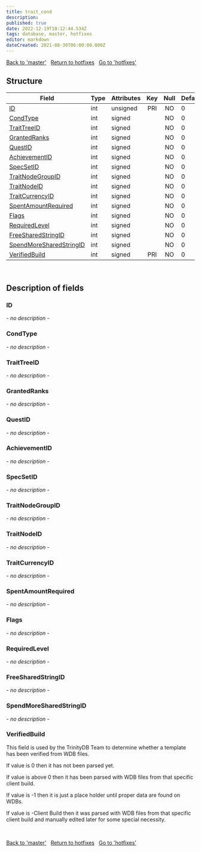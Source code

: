 ```yaml
---
title: trait_cond
description: 
published: true
date: 2022-12-19T18:12:44.534Z
tags: database, master, hotfixes
editor: markdown
dateCreated: 2021-08-30T06:00:00.000Z
---
```


<a href="https://trinitycore.info/en/database/master/hotfixes/toy_locale" class="mt-5 v-btn v-btn--depressed v-btn--flat v-btn--outlined theme--light v-size--default darkblue--text text--lighten-3"><span class="v-btn__content"><i aria-hidden="true" class="v-icon notranslate v-icon--left mdi mdi-arrow-left theme--light"></i><span>Back to 'master'</span></span></a>&nbsp;&nbsp;&nbsp;<a href="https://trinitycore.info/en/database/master/hotfixes/home" class="mt-5 v-btn v-btn--depressed v-btn--flat v-btn--outlined theme--light v-size--default darkblue--text text--lighten-3"><span class="v-btn__content"><i aria-hidden="true" class="v-icon notranslate v-icon--left mdi mdi-home-outline theme--light"></i><span>Return to hotfixes</span></span></a>&nbsp;&nbsp;&nbsp;<a href="https://trinitycore.info/en/database/master/hotfixes/trait_cost" class="mt-5 v-btn v-btn--depressed v-btn--flat v-btn--outlined theme--light v-size--default darkblue--text text--lighten-3"><span class="v-btn__content"><span>Go to 'hotfixes'</span><i aria-hidden="true" class="v-icon notranslate v-icon--right mdi mdi-arrow-right theme--light"></i></span></a>

## Structure

| Field | Type | Attributes | Key | Null | Default | Extra | Comment |
| --- | --- | --- | :---: | :---: | --- | --- | --- |
| [ID](#id) | int | unsigned | PRI | NO | 0 |  |  |
| [CondType](#condtype) | int | signed |  | NO | 0 |  |  |
| [TraitTreeID](#traittreeid) | int | signed |  | NO | 0 |  |  |
| [GrantedRanks](#grantedranks) | int | signed |  | NO | 0 |  |  |
| [QuestID](#questid) | int | signed |  | NO | 0 |  |  |
| [AchievementID](#achievementid) | int | signed |  | NO | 0 |  |  |
| [SpecSetID](#specsetid) | int | signed |  | NO | 0 |  |  |
| [TraitNodeGroupID](#traitnodegroupid) | int | signed |  | NO | 0 |  |  |
| [TraitNodeID](#traitnodeid) | int | signed |  | NO | 0 |  |  |
| [TraitCurrencyID](#traitcurrencyid) | int | signed |  | NO | 0 |  |  |
| [SpentAmountRequired](#spentamountrequired) | int | signed |  | NO | 0 |  |  |
| [Flags](#flags) | int | signed |  | NO | 0 |  |  |
| [RequiredLevel](#requiredlevel) | int | signed |  | NO | 0 |  |  |
| [FreeSharedStringID](#freesharedstringid) | int | signed |  | NO | 0 |  |  |
| [SpendMoreSharedStringID](#spendmoresharedstringid) | int | signed |  | NO | 0 |  |  |
| [VerifiedBuild](#verifiedbuild) | int | signed | PRI | NO | 0 |  |  |
&nbsp;
## Description of fields

### ID
*- no description -*
&nbsp;

### CondType
*- no description -*
&nbsp;

### TraitTreeID
*- no description -*
&nbsp;

### GrantedRanks
*- no description -*
&nbsp;

### QuestID
*- no description -*
&nbsp;

### AchievementID
*- no description -*
&nbsp;

### SpecSetID
*- no description -*
&nbsp;

### TraitNodeGroupID
*- no description -*
&nbsp;

### TraitNodeID
*- no description -*
&nbsp;

### TraitCurrencyID
*- no description -*
&nbsp;

### SpentAmountRequired
*- no description -*
&nbsp;

### Flags
*- no description -*
&nbsp;

### RequiredLevel
*- no description -*
&nbsp;

### FreeSharedStringID
*- no description -*
&nbsp;

### SpendMoreSharedStringID
*- no description -*
&nbsp;

### VerifiedBuild
This field is used by the TrinityDB Team to determine whether a template has been verified from WDB files.

If value is 0 then it has not been parsed yet.

If value is above 0 then it has been parsed with WDB files from that specific client build.

If value is -1 then it is just a place holder until proper data are found on WDBs.

If value is -Client Build then it was parsed with WDB files from that specific client build and manually edited later for some special necessity.

&nbsp;

<a href="https://trinitycore.info/en/database/master/hotfixes/toy_locale" class="mt-5 v-btn v-btn--depressed v-btn--flat v-btn--outlined theme--light v-size--default darkblue--text text--lighten-3"><span class="v-btn__content"><i aria-hidden="true" class="v-icon notranslate v-icon--left mdi mdi-arrow-left theme--light"></i><span>Back to 'master'</span></span></a>&nbsp;&nbsp;&nbsp;<a href="https://trinitycore.info/en/database/master/hotfixes/home" class="mt-5 v-btn v-btn--depressed v-btn--flat v-btn--outlined theme--light v-size--default darkblue--text text--lighten-3"><span class="v-btn__content"><i aria-hidden="true" class="v-icon notranslate v-icon--left mdi mdi-home-outline theme--light"></i><span>Return to hotfixes</span></span></a>&nbsp;&nbsp;&nbsp;<a href="https://trinitycore.info/en/database/master/hotfixes/trait_cost" class="mt-5 v-btn v-btn--depressed v-btn--flat v-btn--outlined theme--light v-size--default darkblue--text text--lighten-3"><span class="v-btn__content"><span>Go to 'hotfixes'</span><i aria-hidden="true" class="v-icon notranslate v-icon--right mdi mdi-arrow-right theme--light"></i></span></a>
